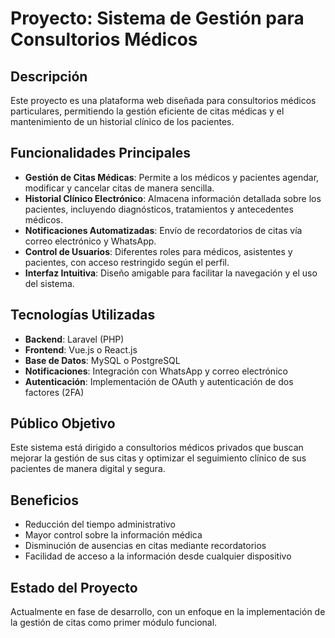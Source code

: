 # Proyecto: Sistema de Gestión para Consultorios Médicos

## Descripción
Este proyecto es una plataforma web diseñada para consultorios médicos particulares, permitiendo la gestión eficiente de citas médicas y el mantenimiento de un historial clínico de los pacientes.

## Funcionalidades Principales
- **Gestión de Citas Médicas**: Permite a los médicos y pacientes agendar, modificar y cancelar citas de manera sencilla.
- **Historial Clínico Electrónico**: Almacena información detallada sobre los pacientes, incluyendo diagnósticos, tratamientos y antecedentes médicos.
- **Notificaciones Automatizadas**: Envío de recordatorios de citas vía correo electrónico y WhatsApp.
- **Control de Usuarios**: Diferentes roles para médicos, asistentes y pacientes, con acceso restringido según el perfil.
- **Interfaz Intuitiva**: Diseño amigable para facilitar la navegación y el uso del sistema.

## Tecnologías Utilizadas
- **Backend**: Laravel (PHP)
- **Frontend**: Vue.js o React.js
- **Base de Datos**: MySQL o PostgreSQL
- **Notificaciones**: Integración con WhatsApp y correo electrónico
- **Autenticación**: Implementación de OAuth y autenticación de dos factores (2FA)

## Público Objetivo
Este sistema está dirigido a consultorios médicos privados que buscan mejorar la gestión de sus citas y optimizar el seguimiento clínico de sus pacientes de manera digital y segura.

## Beneficios
- Reducción del tiempo administrativo
- Mayor control sobre la información médica
- Disminución de ausencias en citas mediante recordatorios
- Facilidad de acceso a la información desde cualquier dispositivo

## Estado del Proyecto
Actualmente en fase de desarrollo, con un enfoque en la implementación de la gestión de citas como primer módulo funcional.
